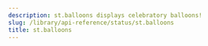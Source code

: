 ```yaml
---
description: st.balloons displays celebratory balloons!
slug: /library/api-reference/status/st.balloons
title: st.balloons
---
```


<Autofunction function="streamlit.balloons" />